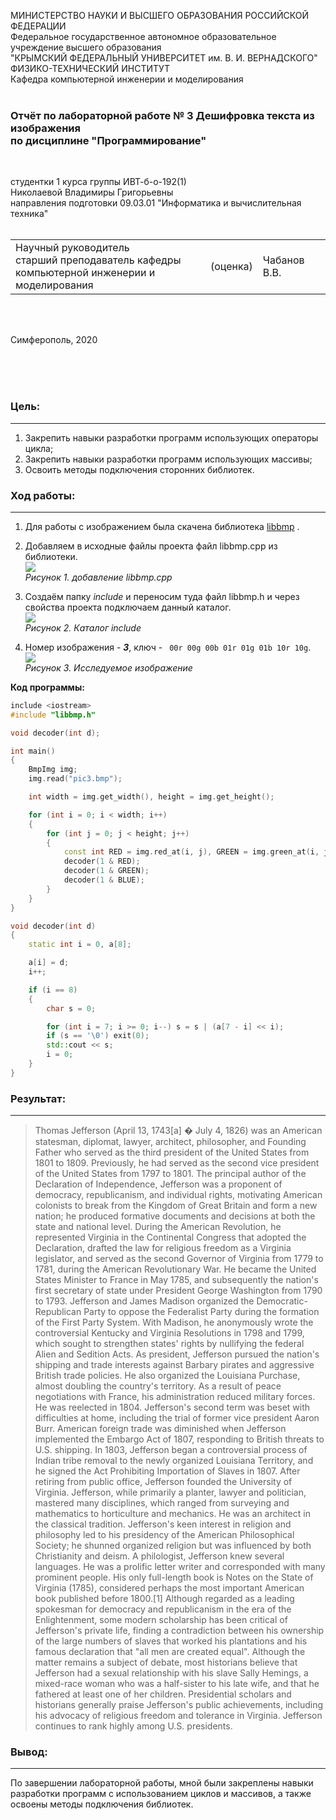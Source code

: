 МИНИСТЕРСТВО НАУКИ  И ВЫСШЕГО ОБРАЗОВАНИЯ РОССИЙСКОЙ ФЕДЕРАЦИИ  
Федеральное государственное автономное образовательное учреждение высшего образования  
"КРЫМСКИЙ ФЕДЕРАЛЬНЫЙ УНИВЕРСИТЕТ им. В. И. ВЕРНАДСКОГО"  
ФИЗИКО-ТЕХНИЧЕСКИЙ ИНСТИТУТ  
Кафедра компьютерной инженерии и моделирования
<br/><br/>

### Отчёт по лабораторной работе № 3 Дешифровка текста из изображения<br/>по дисциплине "Программирование"
<br/>

студентки 1 курса группы ИВТ-б-о-192(1)  
Николаевой Владимиры Григорьевны   
направления подготовки 09.03.01 "Информатика и вычислительная техника"  
<br/>

<table>
<tr><td>Научный руководитель<br/> старший преподаватель кафедры<br/> компьютерной инженерии и моделирования</td>
<td>(оценка)</td>
<td>Чабанов В.В.</td>
</tr>
</table>
<br/><br/>

Симферополь, 2020

<br><br><br>
### Цель: <br>
------



1. Закрепить навыки разработки программ использующих операторы цикла;
2. Закрепить навыки разработки программ использующих массивы;
3. Освоить методы подключения сторонних библиотек.

### Ход работы: <br>
------



1. Для работы с изображением была скачена библиотека [libbmp](https://github.com/marc-q/libbmp) .
2. Добавляем в исходные файлы проекта файл libbmp.cpp из библиотеки.<br>![](https://sun9-53.userapi.com/cbHr8wg2945CRJoal53wRDgfgsuwZHD6qkCTFQ/D-N8JhTLU9I.jpg)<br>*Рисунок 1. добавление libbmp.cpp*<br>

3. Создаём папку *include* и переносим туда файл libbmp.h и через свойства проекта подключаем данный каталог.<br>![](https://sun1.43222.userapi.com/JqsqH_fKG0c3qjJaUg8vVwoV4yDNG1xQxADKAg/g6AMvSyd5c0.jpg)<br>*Рисунок 2. Каталог include*<br>

4. Номер изображения - ***3***, ключ - ``` 00r 00g 00b 01r 01g 01b 10r 10g```.<br>![](https://neroid.ru/wp-content/uploads/2020/02/pic3.bmp) </br>
*Рисунок 3. Исследуемое изображение*<br>

**Код программы:**

```C++
include <iostream>
#include "libbmp.h"

void decoder(int d);

int main()
{
	BmpImg img;
	img.read("pic3.bmp");

	int width = img.get_width(), height = img.get_height();

	for (int i = 0; i < width; i++)
	{
		for (int j = 0; j < height; j++) 
		{
			const int RED = img.red_at(i, j), GREEN = img.green_at(i, j), BLUE = img.blue_at(i, j);
			decoder(1 & RED);
			decoder(1 & GREEN);
			decoder(1 & BLUE);
		}
	}
}

void decoder(int d)
{
	static int i = 0, a[8];

	a[i] = d;
	i++;

	if (i == 8)
	{
		char s = 0;

		for (int i = 7; i >= 0; i--) s = s | (a[7 - i] << i);
		if (s == '\0') exit(0);
		std::cout << s;
		i = 0;
	}
}

```
### Результат:

------

> Thomas Jefferson (April 13, 1743[a] � July 4, 1826) was an American statesman, diplomat, lawyer, architect, philosopher, and Founding Father who served as the third president of the United States from 1801 to 1809. Previously, he had served as the second vice president of the United States from 1797 to 1801. The principal author of the Declaration of Independence, Jefferson was a proponent of democracy, republicanism, and individual rights, motivating American colonists to break from the Kingdom of Great Britain and form a new nation; he produced formative documents and decisions at both the state and national level. During the American Revolution, he represented Virginia in the Continental Congress that adopted the Declaration, drafted the law for religious freedom as a Virginia legislator, and served as the second Governor of Virginia from 1779 to 1781, during the American Revolutionary War. He became the United States Minister to France in May 1785, and subsequently the nation's first secretary of state under President George Washington from 1790 to 1793. Jefferson and James Madison organized the Democratic-Republican Party to oppose the Federalist Party during the formation of the First Party System. With Madison, he anonymously wrote the controversial Kentucky and Virginia Resolutions in 1798 and 1799, which sought to strengthen states' rights by nullifying the federal Alien and Sedition Acts. As president, Jefferson pursued the nation's shipping and trade interests against Barbary pirates and aggressive British trade policies. He also organized the Louisiana Purchase, almost doubling the country's territory. As a result of peace negotiations with France, his administration reduced military forces. He was reelected in 1804. Jefferson's second term was beset with difficulties at home, including the trial of former vice president Aaron Burr. American foreign trade was diminished when Jefferson implemented the Embargo Act of 1807, responding to British threats to U.S. shipping. In 1803, Jefferson began a controversial process of Indian tribe removal to the newly organized Louisiana Territory, and he signed the Act Prohibiting Importation of Slaves in 1807. After retiring from public office, Jefferson founded the University of Virginia. Jefferson, while primarily a planter, lawyer and politician, mastered many disciplines, which ranged from surveying and mathematics to horticulture and mechanics. He was an architect in the classical tradition. Jefferson's keen interest in religion and philosophy led to his presidency of the American Philosophical Society; he shunned organized religion but was influenced by both Christianity and deism. A philologist, Jefferson knew several languages. He was a prolific letter writer and corresponded with many prominent people. His only full-length book is Notes on the State of Virginia (1785), considered perhaps the most important American book published before 1800.[1] Although regarded as a leading spokesman for democracy and republicanism in the era of the Enlightenment, some modern scholarship has been critical of Jefferson's private life, finding a contradiction between his ownership of the large numbers of slaves that worked his plantations and his famous declaration that "all men are created equal". Although the matter remains a subject of debate, most historians believe that Jefferson had a sexual relationship with his slave Sally Hemings, a mixed-race woman who was a half-sister to his late wife, and that he fathered at least one of her children. Presidential scholars and historians generally praise Jefferson's public achievements, including his advocacy of religious freedom and tolerance in Virginia. Jefferson continues to rank highly among U.S. presidents.<br>
>

### Вывод: 

------

По завершении лабораторной работы, мной были закреплены навыки разработки программ с использованием циклов и массивов, а также освоены методы подключения библиотек.